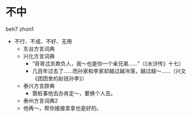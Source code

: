# 不中
beh7 zhon1
+ 不行、不成、不好、无用
  * 东台方言词典
  * 兴化方言词典
    - “哥哥忒杀欺负人，我～也是你一个亲兄弟……”（《水浒传》十七）
    - 几百年过去了……而孙家和李家却越过越冷落，越过越～……（兴文《团团舍的赵钱孙李》）
  * 泰兴方言辞典
    - 箇桩事他去办肯定～，要换个人去。
  * 泰州方言词典2
  - 他再～，帮你接接拿拿也是好的。
